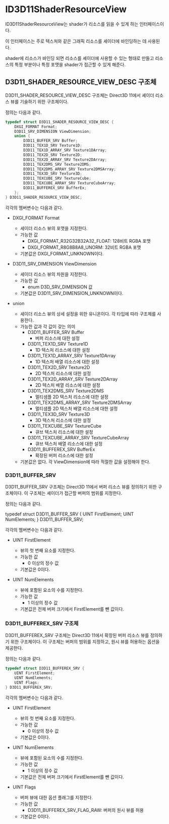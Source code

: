 # ID3D11ShaderResourceView
ID3D11ShaderResourceView는 shader가 리소스를 읽을 수 있게 하는 인터페이스이다. 

이 인터페이스는 주로 텍스처와 같은 그래픽 리소스를 셰이더에 바인딩하는 데 사용된다.

shader에 리소스가 바인딩 되면 리소스를 셰이더에 사용할 수 있는 형태로 만들고 리소스의 특정 부분이나 특정 포맷을 shader가 접근할 수 있게 해준다.

## D3D11_SHADER_RESOURCE_VIEW_DESC 구조체
D3D11_SHADER_RESOURCE_VIEW_DESC 구조체는 Direct3D 11에서 셰이더 리소스 뷰를 기술하기 위한 구조체이다.

정의는 다음과 같다.
```cpp
typedef struct D3D11_SHADER_RESOURCE_VIEW_DESC {
    DXGI_FORMAT Format;
    D3D11_SRV_DIMENSION ViewDimension;
    union {
        D3D11_BUFFER_SRV Buffer;
        D3D11_TEX1D_SRV Texture1D;
        D3D11_TEX1D_ARRAY_SRV Texture1DArray;
        D3D11_TEX2D_SRV Texture2D;
        D3D11_TEX2D_ARRAY_SRV Texture2DArray;
        D3D11_TEX2DMS_SRV Texture2DMS;
        D3D11_TEX2DMS_ARRAY_SRV Texture2DMSArray;
        D3D11_TEX3D_SRV Texture3D;
        D3D11_TEXCUBE_SRV TextureCube;
        D3D11_TEXCUBE_ARRAY_SRV TextureCubeArray;
        D3D11_BUFFEREX_SRV BufferEx;
    };
} D3D11_SHADER_RESOURCE_VIEW_DESC;
```
각각의 멤버변수는 다음과 같다.

* DXGI_FORMAT Format
  * 셰이더 리소스 뷰의 포맷을 지정한다.
  * 가능한 값
      * DXGI_FORMAT_R32G32B32A32_FLOAT: 128비트 RGBA 포맷
      * DXGI_FORMAT_R8G8B8A8_UNORM: 32비트 RGBA 포맷
  * 기본값은 DXGI_FORMAT_UNKNOWN이다.

* D3D11_SRV_DIMENSION ViewDimension
  * 셰이더 리소스 뷰의 차원을 지정한다.
  * 가능한 값
      * enum D3D_SRV_DIMENSION 값
  * 기본값은 D3D11_SRV_DIMENSION_UNKNOWN이다.

* union
  * 셰이더 리소스 뷰의 상세 설정을 위한 유니온이다. 각 타입에 따라 구조체를 사용한다.
  * 가능한 값과 각 값이 갖는 의미
    * D3D11_BUFFER_SRV Buffer
      * 버퍼 리소스에 대한 설정
    * D3D11_TEX1D_SRV Texture1D
      * 1D 텍스처 리소스에 대한 설정
    * D3D11_TEX1D_ARRAY_SRV Texture1DArray
      * 1D 텍스처 배열 리소스에 대한 설정
    * D3D11_TEX2D_SRV Texture2D
      * 2D 텍스처 리소스에 대한 설정
    * D3D11_TEX2D_ARRAY_SRV Texture2DArray
      * 2D 텍스처 배열 리소스에 대한 설정
    * D3D11_TEX2DMS_SRV Texture2DMS
      * 멀티샘플 2D 텍스처 리소스에 대한 설정
    * D3D11_TEX2DMS_ARRAY_SRV Texture2DMSArray
      * 멀티샘플 2D 텍스처 배열 리소스에 대한 설정
    * D3D11_TEX3D_SRV Texture3D
      * 3D 텍스처 리소스에 대한 설정
    * D3D11_TEXCUBE_SRV TextureCube
      * 큐브 텍스처 리소스에 대한 설정
    * D3D11_TEXCUBE_ARRAY_SRV TextureCubeArray
      * 큐브 텍스처 배열 리소스에 대한 설정
    * D3D11_BUFFEREX_SRV BufferEx
      * 확장된 버퍼 리소스에 대한 설정
  * 기본값은 없다. 각 ViewDimension에 따라 적절한 값을 설정해야 한다.

### D3D11_BUFFER_SRV
D3D11_BUFFER_SRV 구조체는 Direct3D 11에서 버퍼 리소스 뷰를 정의하기 위한 구조체이다. 이 구조체는 셰이더가 접근할 버퍼의 범위를 지정한다.

정의는 다음과 같다.

typedef struct D3D11_BUFFER_SRV {
    UINT FirstElement;
    UINT NumElements;
} D3D11_BUFFER_SRV;

각각의 멤버변수는 다음과 같다.

* UINT FirstElement
  * 뷰의 첫 번째 요소를 지정한다.
  * 가능한 값
    * 0 이상의 정수 값
  * 기본값은 0이다.

* UINT NumElements
  * 뷰에 포함된 요소의 수를 지정한다.
  * 가능한 값
    * 1 이상의 정수 값
  * 기본값은 전체 버퍼 크기에서 FirstElement를 뺀 값이다.


### D3D11_BUFFEREX_SRV 구조체
D3D11_BUFFEREX_SRV 구조체는 Direct3D 11에서 확장된 버퍼 리소스 뷰를 정의하기 위한 구조체이다. 이 구조체는 버퍼의 범위를 지정하고, 원시 뷰를 허용하는 옵션을 제공한다.

정의는 다음과 같다.
```cpp
typedef struct D3D11_BUFFEREX_SRV {
    UINT FirstElement;
    UINT NumElements;
    UINT Flags;
} D3D11_BUFFEREX_SRV;
```

각각의 멤버변수는 다음과 같다.

* UINT FirstElement
  * 뷰의 첫 번째 요소를 지정한다.
  * 가능한 값
    * 0 이상의 정수 값
  * 기본값은 0이다.

* UINT NumElements
  * 뷰에 포함된 요소의 수를 지정한다.
  * 가능한 값
    * 1 이상의 정수 값
  * 기본값은 전체 버퍼 크기에서 FirstElement를 뺀 값이다.

* UINT Flags
  * 버퍼 뷰에 대한 옵션 플래그를 지정한다.
  * 가능한 값
    * D3D11_BUFFEREX_SRV_FLAG_RAW: 버퍼의 원시 뷰를 허용
  * 기본값은 0이다.

